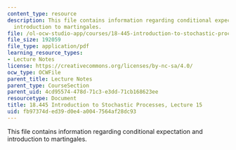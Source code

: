 ```yaml
---
content_type: resource
description: This file contains information regarding conditional expectation and
  introduction to martingales.
file: /ol-ocw-studio-app/courses/18-445-introduction-to-stochastic-processes-spring-2015/fb97374ded39d0e4a0047564af28dc93_MIT18_445S15_lecture15.pdf
file_size: 192059
file_type: application/pdf
learning_resource_types:
- Lecture Notes
license: https://creativecommons.org/licenses/by-nc-sa/4.0/
ocw_type: OCWFile
parent_title: Lecture Notes
parent_type: CourseSection
parent_uid: 4cd95574-478d-71c3-e3dd-71cb168623ee
resourcetype: Document
title: 18.445 Introduction to Stochastic Processes, Lecture 15
uid: fb97374d-ed39-d0e4-a004-7564af28dc93
---
```

This file contains information regarding conditional expectation and introduction to martingales.